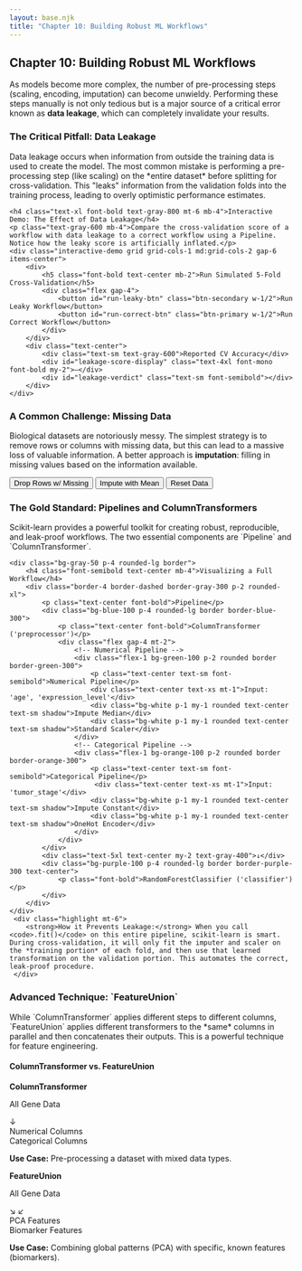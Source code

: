 ```yaml
---
layout: base.njk
title: "Chapter 10: Building Robust ML Workflows"
---
```


<!-- Header -->
<div class="bg-gradient-to-r from-gray-50 to-slate-50 rounded-2xl p-6 mb-8">
    <h2 class="text-2xl font-bold text-gray-800 mb-2">Chapter 10: Building Robust ML Workflows</h2>
    <p class="text-gray-700 leading-relaxed">As models become more complex, the number of pre-processing steps (scaling, encoding, imputation) can become unwieldy. Performing these steps manually is not only tedious but is a major source of a critical error known as <strong>data leakage</strong>, which can completely invalidate your results.</p>
</div>

<!-- 1. The #1 Pitfall: Data Leakage -->
<div class="card mb-8">
    <h3 class="text-2xl font-bold text-gray-800 mb-4">The Critical Pitfall: Data Leakage</h3>
    <p class="text-gray-700 mb-4">Data leakage occurs when information from outside the training data is used to create the model. The most common mistake is performing a pre-processing step (like scaling) on the *entire dataset* before splitting for cross-validation. This "leaks" information from the validation folds into the training process, leading to overly optimistic performance estimates.</p>

    <h4 class="text-xl font-bold text-gray-800 mt-6 mb-4">Interactive Demo: The Effect of Data Leakage</h4>
    <p class="text-gray-600 mb-4">Compare the cross-validation score of a workflow with data leakage to a correct workflow using a Pipeline. Notice how the leaky score is artificially inflated.</p>
    <div class="interactive-demo grid grid-cols-1 md:grid-cols-2 gap-6 items-center">
        <div>
            <h5 class="font-bold text-center mb-2">Run Simulated 5-Fold Cross-Validation</h5>
            <div class="flex gap-4">
                <button id="run-leaky-btn" class="btn-secondary w-1/2">Run Leaky Workflow</button>
                <button id="run-correct-btn" class="btn-primary w-1/2">Run Correct Workflow</button>
            </div>
        </div>
        <div class="text-center">
            <div class="text-sm text-gray-600">Reported CV Accuracy</div>
            <div id="leakage-score-display" class="text-4xl font-mono font-bold my-2">—</div>
            <div id="leakage-verdict" class="text-sm font-semibold"></div>
        </div>
    </div>
</div>

<!-- 2. Handling Missing Data -->
<div class="card mb-8">
    <h3 class="text-xl font-bold text-gray-800 mb-4">A Common Challenge: Missing Data</h3>
    <p class="text-gray-700 mb-4">Biological datasets are notoriously messy. The simplest strategy is to remove rows or columns with missing data, but this can lead to a massive loss of valuable information. A better approach is <strong>imputation</strong>: filling in missing values based on the information available.</p>
    <div class="interactive-demo">
        <div id="missing-data-grid" class="grid grid-cols-5 gap-1 mb-4 p-2 bg-gray-100 rounded"></div>
        <div class="flex flex-wrap gap-2 justify-center">
            <button data-action="drop-row" class="missing-btn btn-secondary">Drop Rows w/ Missing</button>
            <button data-action="impute-mean" class="missing-btn btn-secondary">Impute with Mean</button>
            <button data-action="reset" class="missing-btn btn-primary">Reset Data</button>
        </div>
        <p id="missing-data-info" class="text-center text-sm mt-3"></p>
    </div>
</div>

<!-- 3. The Solution: Pipelines and ColumnTransformers -->
<div class="card mb-8">
    <h3 class="text-2xl font-bold text-gray-800 mb-4">The Gold Standard: Pipelines and ColumnTransformers</h3>
    <p class="text-gray-700 mb-4">Scikit-learn provides a powerful toolkit for creating robust, reproducible, and leak-proof workflows. The two essential components are `Pipeline` and `ColumnTransformer`.</p>

    <div class="bg-gray-50 p-4 rounded-lg border">
        <h4 class="font-semibold text-center mb-4">Visualizing a Full Workflow</h4>
        <div class="border-4 border-dashed border-gray-300 p-2 rounded-xl">
            <p class="text-center font-bold">Pipeline</p>
            <div class="bg-blue-100 p-4 rounded-lg border border-blue-300">
                <p class="text-center font-bold">ColumnTransformer ('preprocessor')</p>
                <div class="flex gap-4 mt-2">
                    <!-- Numerical Pipeline -->
                    <div class="flex-1 bg-green-100 p-2 rounded border border-green-300">
                        <p class="text-center text-sm font-semibold">Numerical Pipeline</p>
                        <div class="text-center text-xs mt-1">Input: 'age', 'expression_level'</div>
                        <div class="bg-white p-1 my-1 rounded text-center text-sm shadow">Impute Median</div>
                        <div class="bg-white p-1 my-1 rounded text-center text-sm shadow">Standard Scaler</div>
                    </div>
                    <!-- Categorical Pipeline -->
                    <div class="flex-1 bg-orange-100 p-2 rounded border border-orange-300">
                        <p class="text-center text-sm font-semibold">Categorical Pipeline</p>
                         <div class="text-center text-xs mt-1">Input: 'tumor_stage'</div>
                        <div class="bg-white p-1 my-1 rounded text-center text-sm shadow">Impute Constant</div>
                        <div class="bg-white p-1 my-1 rounded text-center text-sm shadow">OneHot Encoder</div>
                    </div>
                </div>
            </div>
            <div class="text-5xl text-center my-2 text-gray-400">↓</div>
            <div class="bg-purple-100 p-4 rounded-lg border border-purple-300 text-center">
                <p class="font-bold">RandomForestClassifier ('classifier')</p>
            </div>
        </div>
    </div>
     <div class="highlight mt-6">
        <strong>How it Prevents Leakage:</strong> When you call <code>.fit()</code> on this entire pipeline, scikit-learn is smart. During cross-validation, it will only fit the imputer and scaler on the *training portion* of each fold, and then use that learned transformation on the validation portion. This automates the correct, leak-proof procedure.
     </div>
</div>

<!-- 4. FeatureUnion -->
<div class="card mb-8">
    <h3 class="text-xl font-bold text-gray-800 mb-4">Advanced Technique: `FeatureUnion`</h3>
    <p class="text-gray-700 mb-4">While `ColumnTransformer` applies different steps to different columns, `FeatureUnion` applies different transformers to the *same* columns in parallel and then concatenates their outputs. This is a powerful technique for feature engineering.</p>
    <div class="bg-gray-50 p-4 rounded-lg border">
        <h4 class="font-semibold text-center mb-4">ColumnTransformer vs. FeatureUnion</h4>
        <div class="grid grid-cols-2 gap-4 text-center text-sm">
            <div>
                <strong class="text-blue-600">ColumnTransformer</strong>
                <div class="mt-2 p-2 border-2 border-blue-400 rounded-lg bg-white">
                    <p>All Gene Data</p>
                    <div class="text-2xl">↓</div>
                    <div class="flex gap-2">
                        <div class="flex-1 p-1 bg-green-100 rounded">Numerical Columns</div>
                        <div class="flex-1 p-1 bg-orange-100 rounded">Categorical Columns</div>
                    </div>
                </div>
                <p class="text-xs mt-1"><strong>Use Case:</strong> Pre-processing a dataset with mixed data types.</p>
            </div>
            <div>
                <strong class="text-purple-600">FeatureUnion</strong>
                 <div class="mt-2 p-2 border-2 border-purple-400 rounded-lg bg-white">
                    <p>All Gene Data</p>
                    <div class="text-2xl">↘ ↙</div>
                    <div class="flex gap-2">
                        <div class="flex-1 p-1 bg-purple-200 rounded">PCA Features</div>
                        <div class="flex-1 p-1 bg-purple-200 rounded">Biomarker Features</div>
                    </div>
                </div>
                <p class="text-xs mt-1"><strong>Use Case:</strong> Combining global patterns (PCA) with specific, known features (biomarkers).</p>
            </div>
        </div>
    </div>
</div>

<script>
document.addEventListener('DOMContentLoaded', () => {
    // --- DATA LEAKAGE DEMO ---
    const runLeakyBtn = document.getElementById('run-leaky-btn');
    const runCorrectBtn = document.getElementById('run-correct-btn');
    const scoreDisplay = document.getElementById('leakage-score-display');
    const verdictDisplay = document.getElementById('leakage-verdict');

    const runSimulation = (isLeaky) => {
        const baseScore = 0.85; // True score
        const leakBonus = 0.08; // Artificial boost from leakage
        const score = isLeaky ? baseScore + leakBonus : baseScore;
        
        scoreDisplay.textContent = `${(score + (Math.random() - 0.5) * 0.02).toFixed(3)}`;
        if (isLeaky) {
            verdictDisplay.textContent = 'Deceptively High! (Unreliable)';
            verdictDisplay.className = 'text-sm font-semibold text-red-600';
        } else {
            verdictDisplay.textContent = 'Correct and Reliable Score';
            verdictDisplay.className = 'text-sm font-semibold text-green-600';
        }
    };
    runLeakyBtn.addEventListener('click', () => runSimulation(true));
    runCorrectBtn.addEventListener('click', () => runSimulation(false));


    // --- MISSING DATA DEMO ---
    const missingGrid = document.getElementById('missing-data-grid');
    const missingInfo = document.getElementById('missing-data-info');
    const missingBtns = document.querySelectorAll('.missing-btn');
    let originalMissingData;

    const createGrid = () => {
        originalMissingData = Array.from({length: 5}, () => 
            Array.from({length: 5}, () => (Math.random() > 0.15 ? (Math.random()*10).toFixed(1) : null))
        );
        renderGrid(originalMissingData);
    };

    const renderGrid = (data) => {
        missingGrid.innerHTML = '';
        data.forEach(row => {
            row.forEach(cell => {
                const div = document.createElement('div');
                div.className = 'h-10 flex items-center justify-center rounded text-xs font-mono';
                if (cell === null) {
                    div.classList.add('bg-red-200');
                    div.textContent = 'NaN';
                } else {
                    div.classList.add('bg-blue-200');
                    div.textContent = cell;
                }
                missingGrid.appendChild(div);
            });
        });
        missingInfo.textContent = `Current dataset size: ${data.length} rows x ${data[0]?.length || 0} columns.`;
    };

    const handleMissingAction = (action) => {
        let newData;
        switch(action) {
            case 'drop-row':
                newData = originalMissingData.filter(row => !row.includes(null));
                break;
            case 'impute-mean':
                newData = JSON.parse(JSON.stringify(originalMissingData));
                for(let c=0; c<newData[0].length; c++) {
                    let sum = 0, count = 0;
                    for(let r=0; r<newData.length; r++) {
                        if (newData[r][c] !== null) {
                           sum += parseFloat(newData[r][c]);
                           count++;
                        }
                    }
                    const mean = (sum/count).toFixed(1);
                    for(let r=0; r<newData.length; r++) {
                        if (newData[r][c] === null) {
                           newData[r][c] = mean;
                        }
                    }
                }
                break;
            default: // reset
                createGrid();
                return;
        }
        renderGrid(newData);
    };

    missingBtns.forEach(btn => btn.addEventListener('click', () => handleMissingAction(btn.dataset.action)));
    createGrid();
});
</script>